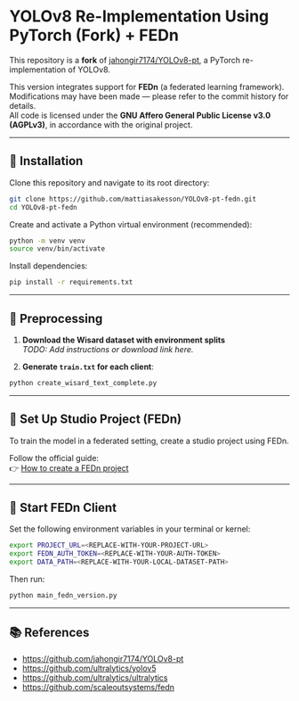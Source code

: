 # YOLOv8 Re-Implementation Using PyTorch (Fork) + FEDn 

This repository is a **fork** of [jahongir7174/YOLOv8-pt](https://github.com/jahongir7174/YOLOv8-pt), a PyTorch re-implementation of YOLOv8.

This version integrates support for **FEDn** (a federated learning framework).  
Modifications may have been made — please refer to the commit history for details.  
All code is licensed under the **GNU Affero General Public License v3.0 (AGPLv3)**, in accordance with the original project.

---

## 🔧 Installation

Clone this repository and navigate to its root directory:

```bash
git clone https://github.com/mattiasakesson/YOLOv8-pt-fedn.git
cd YOLOv8-pt-fedn
```

Create and activate a Python virtual environment (recommended):

```bash
python -m venv venv
source venv/bin/activate
```

Install dependencies:

```bash
pip install -r requirements.txt
```

---

## 📁 Preprocessing

1. **Download the Wisard dataset with environment splits**  
   _TODO: Add instructions or download link here._

2. **Generate `train.txt` for each client**:

```bash
python create_wisard_text_complete.py
```

---

## 🧪 Set Up Studio Project (FEDn)

To train the model in a federated setting, create a studio project using FEDn.

Follow the official guide:  
👉 [How to create a FEDn project](https://fedn.scaleoutsystems.com/)

---

## 🚀 Start FEDn Client

Set the following environment variables in your terminal or kernel:

```bash
export PROJECT_URL=<REPLACE-WITH-YOUR-PROJECT-URL>
export FEDN_AUTH_TOKEN=<REPLACE-WITH-YOUR-AUTH-TOKEN>
export DATA_PATH=<REPLACE-WITH-YOUR-LOCAL-DATASET-PATH>
```

Then run:

```bash
python main_fedn_version.py
```

---

## 📚 References

- https://github.com/jahongir7174/YOLOv8-pt
- https://github.com/ultralytics/yolov5
- https://github.com/ultralytics/ultralytics
- https://github.com/scaleoutsystems/fedn
